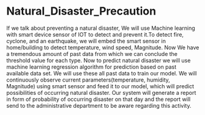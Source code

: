 # Natural_Disaster_Precaution

If we talk about preventing a natural disaster, We will use Machine learning with smart device sensor of IOT to detect and prevent it.To detect fire, cyclone, and an earthquake, we will embed the smart sensor in home/building to detect temperature, wind speed, Magnitude. Now We have a tremendous amount of past data from which we can conclude the threshold value for each type. Now to predict natural disaster we will use machine learning regression algorithm for prediction based on past available data set. We will use these all past data to train our model. We will continuously observe current parameters(temperature, humidity, Magnitude) using smart sensor and feed it to our model, which will predict possibilities of occurring natural disaster. Our system will generate a report in form of probability of occurring disaster on that day and the report will send to the administrative department to be aware regarding this activity.  

